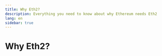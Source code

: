 ```yaml
---
title: Why Eth2?
description: Everything you need to know about why Ethereum needs Eth2
lang: en
sidebar: true
---
```


# Why Eth2?
